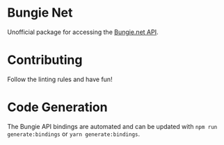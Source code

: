 # Bungie Net
Unofficial package for accessing the [Bungie.net API](https://bungie-net.github.io/).

# Contributing
Follow the linting rules and have fun!

# Code Generation
The Bungie API bindings are automated and can be updated with `npm run generate:bindings` or `yarn generate:bindings`.
